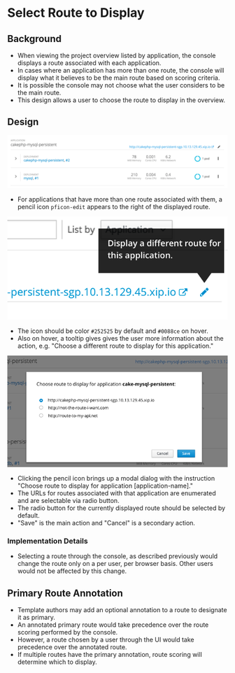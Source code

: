 # Select Route to Display

## Background
- When viewing the project overview listed by application, the console displays a route associated with each application.
- In cases where an application has more than one route, the console will display what it believes to be the main route based on scoring criteria.
- It is possible the console may not choose what the user considers to be the main route.
- This design allows a user to choose the route to display in the overview.

## Design
![change route action](img/route-action.png)

- For applications that have more than one route associated with them, a pencil icon `pficon-edit` appears to the right of the displayed route.

![change route action hover](img/route-action-hover.png)

- The icon should be color `#252525` by default and `#0088ce` on hover.
- Also on hover, a tooltip gives gives the user more information about the action, e.g. "Choose a different route to display for this application."

![change route dialog](img/route-dialog.png)

- Clicking the pencil icon brings up a modal dialog with the instruction "Choose route to display for application [application-name]."
- The URLs for routes associated with that application are enumerated and are selectable via radio button.
- The radio button for the currently displayed route should be selected by default.
- "Save" is the main action and "Cancel" is a secondary action.

### Implementation Details
- Selecting a route through the console, as described previously would change the route only on a per user, per browser basis. Other users would not be affected by this change.

## Primary Route Annotation
- Template authors may add an optional annotation to a route to designate it as primary.
- An annotated primary route would take precedence over the route scoring performed by the console.
- However, a route chosen by a user through the UI would take precedence over the annotated route.
- If multiple routes have the primary annotation, route scoring will determine which to display.
